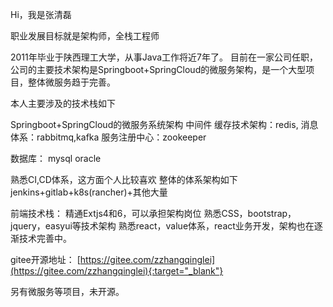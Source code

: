 Hi，我是张清磊

职业发展目标就是架构师，全栈工程师

2011年毕业于陕西理工大学，从事Java工作将近7年了。
目前在一家公司任职，公司的主要技术架构是Springboot+SpringCloud的微服务架构，是一个大型项目，整体微服务趋于完善。

本人主要涉及的技术栈如下

Springboot+SpringCloud的微服务系统架构
中间件
缓存技术架构：redis,
消息体系：rabbitmq,kafka
服务注册中心：zookeeper

数据库：
mysql
oracle

熟悉CI,CD体系，这方面个人比较喜欢
整体的体系架构如下
jenkins+gitlab+k8s(rancher)+其他大量

前端技术栈：
精通Extjs4和6，可以承担架构岗位
熟悉CSS，bootstrap，jquery，easyui等技术架构
熟悉react，value体系，react业务开发，架构也在逐渐技术完善中。

gitee开源地址：
[https://gitee.com/zzhangqinglei](https://gitee.com/zzhangqinglei){:target="_blank"}

另有微服务等项目，未开源。